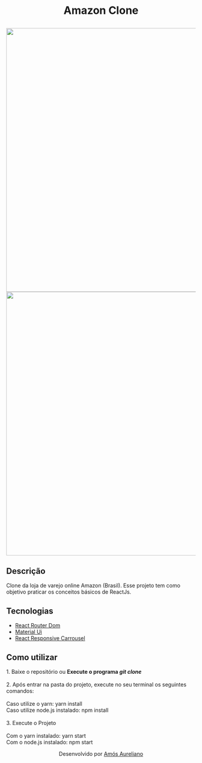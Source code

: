 <h1 align=center>Amazon Clone</h1>

<h2 align=center>
  
  <img src="https://i.imgur.com/lAuAA6H.jpg" width=700px/>
   <img src="https://i.imgur.com/onHgrex.jpg" width=700px/>
</h2>

<h2>Descrição</h2>
<p>
Clone da loja de varejo online Amazon (Brasil). Esse projeto tem como objetivo praticar os conceitos básicos de ReactJs.
</p>
<h2>Tecnologias</h2>
<ul>
  <li><a href=https://github.com/ReactTraining/react-router/tree/master/packages/react-router-dom >React Router Dom</a></li>
  <li><a href=https://material-ui.com/pt/ >Material Ui</a></li>
  <li><a href=https://react-responsive-carousel.js.org/>React Responsive Carrousel</a></li>
  
</ul>

<h2>Como utilizar</h2>
<p>1. Baixe o repositório ou <b>Execute o programa <i>git clone</i></b>
    <br><br>
  2. Após entrar na pasta do projeto, execute no seu terminal os seguintes comandos: <br><br>
    Caso utilize o yarn: yarn install <br>
    Caso utilize node.js instalado: npm install
    <br><br>
  3. Execute o Projeto
  <br><br>
  Com o yarn instalado: yarn start
  <br>
  Com o node.js instalado: npm start
</p>

<footer align=center>
  <p>Desenvolvido por <a href=https://www.linkedin.com/in/am%C3%B3s-aureliano-689a36187/>Amós Aureliano</a></p>
</footer>
